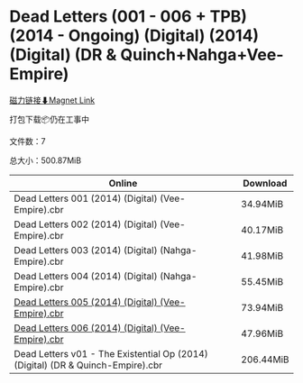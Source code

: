 # Dead Letters (001 - 006 + TPB) (2014 - Ongoing) (Digital) (2014) (Digital) (DR & Quinch+Nahga+Vee-Empire)

[磁力链接⬇Magnet Link](magnet:?xt=urn:btih:d47e2363db69d6f99478c2b2c9cb8f68315c6649&dn=Dead%20Letters%20%28001%20-%20006%20%2B%20TPB%29%20%282014%20-%20Ongoing%29%20%28Digital%29%20%282014%29%20%28Digital%29%20%28DR%20%26%20Quinch%2BNahga%2BVee-Empire%29)

打包下载📦仍在工事中

文件数：7

总大小：500.87MiB

Online | Download
--- | ---
Dead Letters 001 (2014) (Digital) (Vee-Empire).cbr | 34.94MiB
Dead Letters 002 (2014) (Digital) (Vee-Empire).cbr | 40.17MiB
Dead Letters 003 (2014) (Digital) (Nahga-Empire).cbr | 41.98MiB
Dead Letters 004 (2014) (Digital) (Nahga-Empire).cbr | 55.45MiB
[Dead Letters 005 (2014) (Digital) (Vee-Empire).cbr](https://github.com/alicewish/markdown/blob/master/comic/Dead-Letters-005-2014-Digital-Vee-Empire-cbr.md) | 73.94MiB
[Dead Letters 006 (2014) (Digital) (Vee-Empire).cbr](https://github.com/alicewish/markdown/blob/master/comic/Dead-Letters-006-2014-Digital-Vee-Empire-cbr.md) | 47.96MiB
Dead Letters v01 - The Existential Op (2014) (Digital) (DR & Quinch-Empire).cbr | 206.44MiB